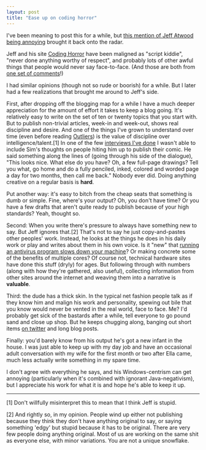 ```yaml
---
layout: post
title: "Ease up on coding horror"
---
```




<p>I've been meaning to post this for a while, but <a
href="http://www.reddit.com/r/programming/comments/8fgf4/dear_fellow_rubyists_or_how_to_repel_women_from/c096h3q">this
mention of Jeff Atwood being annoying</a> brought it back onto
the radar.</p>

<p>Jeff and his site <a
href="http://www.codinghorror.com/blog/">Coding Horror</a> have
been maligned as "script kiddie", "never done anything worthy of
respect", and probably lots of other awful things that people
would never say face-to-face. (And those are both from <a
href="http://www.reddit.com/r/programming/comments/798ss/whats_with_all_the_coding_horror_hate/">one
set of comments</a>!)</p>

<p>I had similar opinions (though not so rude or boorish) for a
while. But I later had a few realizations that brought me around
to Jeff's side.</p>

<p>First, after dropping off the blogging map for a while I have
a much deeper appreciation for the amount of effort it takes to
keep a blog going. It's relatively easy to write on the set of
ten or twenty topics that you start with. But to publish
non-trivial articles, week-in and week-out, shows real discipline
and desire. And one of the things I've grown to understand over
time (even before reading <a
href="http://www.amazon.com/Outliers-Story-Success-Malcolm-Gladwell/dp/0316017922/">Outliers</a>)
is the value of discipline over intelligence/talent.[1] In one of the few
<a href="http://www.cwinters.com/writing/pittnews/sim.html">interviews
I've done</a> I wasn't able to include Sim's thoughts on people
hiting him up to publish their comic. He said something along the
lines of (going through his side of the dialogue), "This looks
nice. What else do you have? Oh, a few full-page drawings? Tell
you what, go home and do a fully penciled, inked, colored and
worded page a day for two months, then call me back." Nobody ever
did. Doing anything creative on a regular basis is
<b>hard</b>.</p>

<p>Put another way: it's easy to bitch from the cheap seats that
something is dumb or simple. Fine, where's your output? Oh, you
don't have time? Or you have a few drafts that aren't quite ready
to publish because of your high standards? Yeah, thought so.</p>

<p>Second: When you write there's pressure to always have
something new to say. But Jeff ignores that.[2] That's not to say he just
copy-and-pastes other peoples' work. Instead, he looks at the things he
does in his daily work or play and writes about them in his own
voice. Is it "new" that 
<a href="http://www.codinghorror.com/blog/archives/000803.html">running
an antivirus program slows down your machine</a>? Or making
concrete some of the benefits of multiple cores? Of course not,
technical hardware sites have done this stuff (dryly) for ages. But
following through with numbers (along with how they're gathered,
also useful), collecting information from other sites around the
internet and weaving them into a narrative is
<b>valuable</b>.</p>

<p>Third: the dude has a thick skin. In the typical net fashion
people talk as if they know him and malign his work and
personality, spewing out bile that you know would never be vented
in the real world, face to face. Me? I'd probably get sick of the
bastards after a while, tell everyone to go pound sand and close
up shop. But he keeps chugging along, banging out short items 
<a href="http://twitter.com/codinghorror">on twitter</a> and long
blog posts.</p>

<p>Finally: you'd barely know from his output he's got a new
infant in the house. I was just able to keep up with my day job
and have an occasional adult conversation with my wife for the
first month or two after Ella came, much less actually write
something in my spare time.</p>

<p>I don't agree with everything he says, and his
Windows-centrism can get annoying (particularly when it's
combined with ignorant Java-negativism), but I appreciate his
work for what it is and hope he's able to keep it up.</p>

<hr noshade="noshade" />

<p>[1] Don't willfully misinterpret this to mean that I think
Jeff is stupid.</p>

<p>[2] And rightly so, in my opinion. People wind up either not
publishing because they think they don't have anything original
to say, or saying something 'edgy' but stupid because it has to
be original. There are very few people doing anything
original. Most of us are working on the same shit as everyone
else, with minor variations. You are not a unique snowflake.</p>





